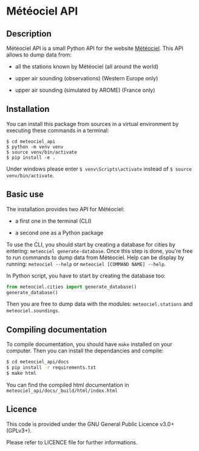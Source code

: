 # Météociel  API

## Description
Météociel API is a small Python API for the website [Météociel](https://www.meteociel.fr/). This API allows to dump data from:

* all the stations known by Météociel (all around the world)

* upper air sounding (observations) (Western Europe only)

* upper air sounding (simulated by AROME) (France only)

## Installation
You can install this package from sources in a virtual environment by executing these commands in a terminal:
```
$ cd meteociel_api
$ python -m venv venv
$ source venv/bin/activate
$ pip install -e .
```

Under windows please enter `$ venv\Scripts\activate` instead of `$ source venv/bin/activate`.

## Basic use
The installation provides two API for Météociel:

* a first one in the terminal (CLI)

* a second one as a Python package

To use the CLI, you should start by creating a database for cities by entering: `meteociel generate-database`. Once this step is done, you're free to run commands to dump data from Météociel. Help can be display by running: `meteociel --help` or `meteociel [COMMAND NAME] --help`.

In Python script, you have to start by creating the database too:
```python
from meteociel.cities import generate_database()
generate_database()
```
Then you are free to dump data with the modules: `meteociel.stations` and `meteociel.soundings`.

## Compiling documentation
To compile documentation, you should have `make` installed on your computer. Then you can install the dependancies and compile:
```bash
$ cd meteociel_api/docs
$ pip install -r requirements.txt
$ make html
```

You can find the compiled html documentation in `meteociel_api/docs/_build/html/index.html`

## Licence
This code is provided under the GNU General Public Licence v3.0+ (GPLv3+).

Please refer to LICENCE file for further informations. 
